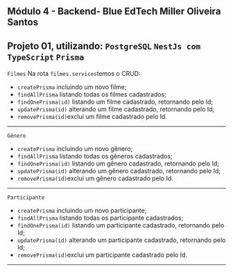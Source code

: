 Módulo 4 - Backend- Blue EdTech
Miller Oliveira Santos
------------------------------------------------------------------------------------------
Projeto 01, utilizando:
`PostgreSQL`
`NestJs com TypeScript`
`Prisma`
----------------------------------------------------
`Filmes`
Na rota `filmes.services`temos o CRUD:

- `createPrisma` incluindo um novo filme;
- `findAllPrisma` listando todas os filmes cadastrados;
- `findOnePrisma(id)` listando um filme cadastrado, retornando pelo Id;
- `updatePrisma(id)` alterando um filme cadastrado, retornando pelo Id;
- `removePrisma(id)`exclui um filme cadastrado pelo Id.

------------------------------------------------------------------------------------------
`Gênero`

- `createPrisma` incluindo um novo gênero;
- `findAllPrisma` listando todas os gêneros cadastrados;
- `findOnePrisma(id)` listando um gênero cadastrado, retornando pelo Id;
- `updatePrisma(id)` alterando um gênero cadastrado, retornando pelo Id;
- `removePrisma(id)`exclui um gênero cadastrado pelo Id.

------------------------------------------------------------------------------------------
`Participante`

- `createPrisma` incluindo um novo participante;
- `findAllPrisma` listando todas os participante cadastrados;
- `findOnePrisma(id)` listando um participante cadastrado, retornando pelo Id;
- `updatePrisma(id)` alterando um participante cadastrado, retornando pelo Id;
- `removePrisma(id)`exclui um participante cadastrado pelo Id.

------------------------------------------------------------------------------------------

